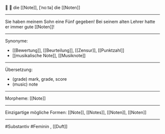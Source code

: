🎼 🔴 die [[Note]], [ˈnoːtə]
die [[Noten]]

---
Sie haben meinem Sohn eine Fünf gegeben! Bei seinem alten Lehrer hatte er immer gute [[Noten]]!

---
Synonyme:
- [[Bewertung]], [[Beurteilung]], [[Zensur]], [[Punktzahl]]
- [[musikalische Note]], [[Musiknote]]

---
Übersetzung: 
- (grade) mark, grade, score
- (music) note

---
Morpheme:
[[Note]]

---
Einzigartige mögliche Formen: 
[[Note]], [[Notes]], [[Noten]], [[Noten]]

---
#Substantiv #Feminin
, [[Duft]]